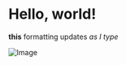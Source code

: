 # Hello, world!

**this** formatting updates _as I type_



![Image]([http://url/a.png](https://user-images.githubusercontent.com/111910985/192656069-e3f1a8d8-a2a8-4b3a-8df6-d41853c82867.png))
